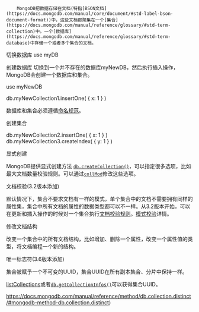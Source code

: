 		MongoDB把数据存储在文档(特指[BSON文档](https://docs.mongodb.com/manual/core/document/#std-label-bson-document-format))中，这些文档都聚集在一个[集合](https://docs.mongodb.com/manual/reference/glossary/#std-term-collection)中。一个[数据库](https://docs.mongodb.com/manual/reference/glossary/#std-term-database)中存储一个或者多个集合的文档。



切换数据库 use myDB

创建数据库	切换到一个并不存在的数据库myNewDB，然后执行插入操作，MongoDB会创建一个数据库和集合。

use myNewDB

db.myNewCollection1.insertOne( { x: 1 } )

数据库和集合必须遵循[命名规范](https://docs.mongodb.com/manual/reference/limits/#std-label-restrictions-on-db-names)。



创建集合

db.myNewCollection2.insertOne( { x: 1 } )
db.myNewCollection3.createIndex( { y: 1 } )



显式创建

MongoDB提供显式创建方法 [`db.createCollection()`](https://docs.mongodb.com/manual/reference/method/db.createCollection/#mongodb-method-db.createCollection)，可以指定很多选项，比如最大文档数量校验规则。可以通过[`collMod`](https://docs.mongodb.com/manual/reference/command/collMod/#mongodb-dbcommand-dbcmd.collMod)修改这些选项。



文档校验(3.2版本添加)

​		默认情况下，集合不要求文档有一样的模式，单个集合中的文档不需要拥有同样的属性集，集合中所有文档的属性的数据类型都可以不一样。从3.2版本开始，可以在更新和插入操作的时候对一个集合执行[文档校验规则](https://docs.mongodb.com/manual/core/schema-validation/)。[模式校验](https://docs.mongodb.com/manual/core/schema-validation/)详情。



修改文档结构

​		改变一个集合中的所有文档结构，比如增加、删除一个属性，改变一个属性值的类型，将文档编程一个新的结构。



唯一标志符(3.6版本添加)

​		集合被赋予一个不可变的UUID，集合UUID在所有副本集合、分片中保持一样。

 [listCollections](https://docs.mongodb.com/manual/reference/command/listCollections/)或者[`db.getCollectionInfos()`](https://docs.mongodb.com/manual/reference/method/db.getCollectionInfos/#mongodb-method-db.getCollectionInfos)可以获得集合UUID。



https://docs.mongodb.com/manual/reference/method/db.collection.distinct/#mongodb-method-db.collection.distinct)

